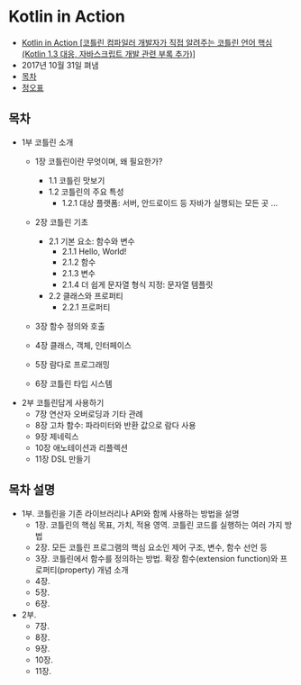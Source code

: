 # Kotlin in Action
* [Kotlin in Action [코틀린 컴파일러 개발자가 직접 알려주는 코틀린 언어 핵심(Kotlin 1.3 대응, 자바스크립트 개발 관련 부록 추가)]](http://acornpub.co.kr/book/kotlin-in-action)
* 2017년 10월 31일 펴냄
* [목차](http://acornpub.co.kr/book/kotlin-in-action#toc)
* [정오표](http://acornpub.co.kr/book/kotlin-in-action#errata)

## 목차
* 1부 코틀린 소개
  * 1장 코틀린이란 무엇이며, 왜 필요한가?
    * 1.1 코틀린 맛보기
    * 1.2 코틀린의 주요 특성
      * 1.2.1 대상 플랫폼: 서버, 안드로이드 등 자바가 실행되는 모든 곳
      ...
  * 2장 코틀린 기초
    * 2.1 기본 요소: 함수와 변수
      * 2.1.1 Hello, World!
      * 2.1.2 함수
      * 2.1.3 변수
      * 2.1.4 더 쉽게 문자열 형식 지정: 문자열 템플릿
    * 2.2 클래스와 프로퍼티
      * 2.2.1 프로퍼티
      
  * 3장 함수 정의와 호출
  * 4장 클래스, 객체, 인터페이스
  * 5장 람다로 프로그래밍
  * 6장 코틀린 타입 시스템
* 2부 코틀린답게 사용하기
  * 7장 연산자 오버로딩과 기타 관례
  * 8장 고차 함수: 파라미터와 반환 값으로 람다 사용
  * 9장 제네릭스
  * 10장 애노테이션과 리플렉션
  * 11장 DSL 만들기

## 목차 설명
* 1부. 코틀린을 기존 라이브러리나 API와 함께 사용하는 방법을 설명
  * 1장. 코틀린의 핵심 목표, 가치, 적용 영역. 코틀린 코드를 실행하는 여러 가지 방법
  * 2장. 모든 코틀린 프로그램의 핵심 요소인 제어 구조, 변수, 함수 선언 등
  * 3장. 코틀린에서 함수를 정의하는 방법. 확장 함수(extension function)와 프로퍼티(property) 개념 소개
  * 4장.
  * 5장.
  * 6장.
* 2부.
  * 7장.
  * 8장.
  * 9장.
  * 10장.
  * 11장.
  
